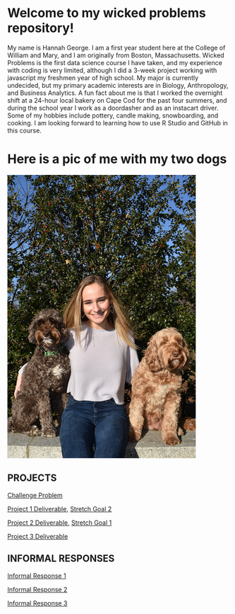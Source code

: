 
# Welcome to my wicked problems repository!
My name is Hannah George. I am a first year student here at the College of William and Mary, and I am originally from Boston, Massachusetts. Wicked Problems is the first data science course I have taken, and my experience with coding is very limited, although I did a 3-week project working with javascript my freshmen year of high school. My major is currently undecided, but my primary academic interests are in Biology, Anthropology, and Business Analytics. A fun fact about me is that I worked the overnight shift at a 24-hour local bakery on Cape Cod for the past four summers, and during the school year I work as a doordasher and as an instacart driver. Some of my hobbies include pottery, candle making, snowboarding, and cooking. I am looking forward to learning how to use R Studio and GitHub in this course. 

# Here is a pic of me with my two dogs
![](hgmc.png)



## PROJECTS
[Challenge Problem](https://hannahgeorge-wickedproblems.github.io/data100repository/hgchallengeproblem.html)

[Project 1 Deliverable](https://hannahgeorge-wickedproblems.github.io/data100repository/Project1.html), [Stretch Goal 2](https://hannahgeorge-wickedproblems.github.io/data100repository/StretchGoal2.html)

[Project 2 Deliverable](https://hannahgeorge-wickedproblems.github.io/data100repository/Project2.html), [Stretch Goal 1](https://hannahgeorge-wickedproblems.github.io/data100repository/StretchGoal1.html)

[Project 3 Deliverable](https://hannahgeorge-wickedproblems.github.io/data100repository/Project3.html)


## INFORMAL RESPONSES 
[Informal Response 1](https://hannahgeorge-wickedproblems.github.io/data100repository/InformalResponse1.html)

[Informal Response 2](https://hannahgeorge-wickedproblems.github.io/data100repository/InformalResponse2.html)

[Informal Response 3]()

